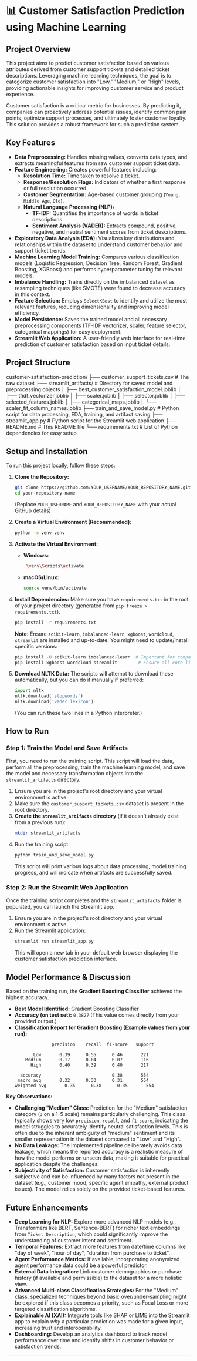 # 📊 Customer Satisfaction Prediction using Machine Learning

## Project Overview

This project aims to predict customer satisfaction based on various attributes derived from customer support tickets and detailed ticket descriptions. Leveraging machine learning techniques, the goal is to categorize customer satisfaction into "Low," "Medium," or "High" levels, providing actionable insights for improving customer service and product experience.

Customer satisfaction is a critical metric for businesses. By predicting it, companies can proactively address potential issues, identify common pain points, optimize support processes, and ultimately foster customer loyalty. This solution provides a robust framework for such a prediction system.

## Key Features

*   **Data Preprocessing:** Handles missing values, converts data types, and extracts meaningful features from raw customer support ticket data.
*   **Feature Engineering:** Creates powerful features including:
    *   **Resolution Time:** Time taken to resolve a ticket.
    *   **Response/Resolution Flags:** Indicators of whether a first response or full resolution occurred.
    *   **Customer Segmentation:** Age-based customer grouping (`Young`, `Middle Age`, `Old`).
    *   **Natural Language Processing (NLP):**
        *   **TF-IDF:** Quantifies the importance of words in ticket descriptions.
        *   **Sentiment Analysis (VADER):** Extracts compound, positive, negative, and neutral sentiment scores from ticket descriptions.
*   **Exploratory Data Analysis (EDA):** Visualizes key distributions and relationships within the dataset to understand customer behavior and support ticket trends.
*   **Machine Learning Model Training:** Compares various classification models (Logistic Regression, Decision Tree, Random Forest, Gradient Boosting, XGBoost) and performs hyperparameter tuning for relevant models.
*   **Imbalance Handling:** Trains directly on the imbalanced dataset as resampling techniques (like SMOTE) were found to decrease accuracy in this context.
*   **Feature Selection:** Employs `SelectKBest` to identify and utilize the most relevant features, reducing dimensionality and improving model efficiency.
*   **Model Persistence:** Saves the trained model and all necessary preprocessing components (TF-IDF vectorizer, scaler, feature selector, categorical mappings) for easy deployment.
*   **Streamlit Web Application:** A user-friendly web interface for real-time prediction of customer satisfaction based on input ticket details.

## Project Structure

customer-satisfaction-prediction/
├── customer_support_tickets.csv # The raw dataset
├── streamlit_artifacts/ # Directory for saved model and preprocessing objects
│ ├── best_customer_satisfaction_model.joblib
│ ├── tfidf_vectorizer.joblib
│ ├── scaler.joblib
│ ├── selector.joblib
│ ├── selected_features.joblib
│ ├── categorical_maps.joblib
│ └── scaler_fit_column_names.joblib
├── train_and_save_model.py # Python script for data processing, EDA, training, and artifact saving
├── streamlit_app.py # Python script for the Streamlit web application
├── README.md # This README file
└── requirements.txt # List of Python dependencies for easy setup


## Setup and Installation

To run this project locally, follow these steps:

1.  **Clone the Repository:**
    ```bash
    git clone https://github.com/YOUR_USERNAME/YOUR_REPOSITORY_NAME.git
    cd your-repository-name
    ```
    (Replace `YOUR_USERNAME` and `YOUR_REPOSITORY_NAME` with your actual GitHub details)

2.  **Create a Virtual Environment (Recommended):**
    ```bash
    python -m venv venv
    ```

3.  **Activate the Virtual Environment:**
    *   **Windows:**
        ```bash
        .\venv\Scripts\activate
        ```
    *   **macOS/Linux:**
        ```bash
        source venv/bin/activate
        ```

4.  **Install Dependencies:**
    Make sure you have `requirements.txt` in the root of your project directory (generated from `pip freeze > requirements.txt`).
    ```bash
    pip install -r requirements.txt
    ```
    **Note:** Ensure `scikit-learn`, `imbalanced-learn`, `xgboost`, `wordcloud`, `streamlit` are installed and up-to-date. You might need to update/install specific versions:
    ```bash
    pip install -U scikit-learn imbalanced-learn  # Important for compatibility
    pip install xgboost wordcloud streamlit        # Ensure all core libraries are installed
    ```

5.  **Download NLTK Data:**
    The scripts will attempt to download these automatically, but you can do it manually if preferred:
    ```python
    import nltk
    nltk.download('stopwords')
    nltk.download('vader_lexicon')
    ```
    (You can run these two lines in a Python interpreter.)

## How to Run

### Step 1: Train the Model and Save Artifacts

First, you need to run the training script. This script will load the data, perform all the preprocessing, train the machine learning model, and save the model and necessary transformation objects into the `streamlit_artifacts` directory.

1.  Ensure you are in the project's root directory and your virtual environment is active.
2.  Make sure the `customer_support_tickets.csv` dataset is present in the root directory.
3.  **Create the `streamlit_artifacts` directory** (if it doesn't already exist from a previous run):
    ```bash
    mkdir streamlit_artifacts
    ```
4.  Run the training script:
    ```bash
    python train_and_save_model.py
    ```
    This script will print various logs about data processing, model training progress, and will indicate when artifacts are successfully saved.

### Step 2: Run the Streamlit Web Application

Once the training script completes and the `streamlit_artifacts` folder is populated, you can launch the Streamlit app.

1.  Ensure you are in the project's root directory and your virtual environment is active.
2.  Run the Streamlit application:
    ```bash
    streamlit run streamlit_app.py
    ```
    This will open a new tab in your default web browser displaying the customer satisfaction prediction interface.

## Model Performance & Discussion

Based on the training run, the **Gradient Boosting Classifier** achieved the highest accuracy.

*   **Best Model Identified:** Gradient Boosting Classifier
*   **Accuracy (on test set):** `0.3827` (This value comes directly from your provided output.)
*   **Classification Report for Gradient Boosting (Example values from your run):**
    ```
                  precision    recall  f1-score   support

           Low       0.39      0.55      0.46       221
        Medium       0.17      0.04      0.07       116
          High       0.40      0.39      0.40       217

      accuracy                           0.38       554
     macro avg       0.32      0.33      0.31       554
    weighted avg       0.35      0.38      0.35       554
    ```

**Key Observations:**

*   **Challenging "Medium" Class:** Prediction for the "Medium" satisfaction category (`3` on a 1-5 scale) remains particularly challenging. This class typically shows very low `precision`, `recall`, and `f1-score`, indicating the model struggles to accurately identify neutral satisfaction levels. This is often due to the inherent ambiguity of "medium" sentiment and its smaller representation in the dataset compared to "Low" and "High".
*   **No Data Leakage:** The implemented pipeline deliberately avoids data leakage, which means the reported accuracy is a realistic measure of how the model performs on unseen data, making it suitable for practical application despite the challenges.
*   **Subjectivity of Satisfaction:** Customer satisfaction is inherently subjective and can be influenced by many factors not present in the dataset (e.g., customer mood, specific agent empathy, external product issues). The model relies solely on the provided ticket-based features.

## Future Enhancements

*   **Deep Learning for NLP:** Explore more advanced NLP models (e.g., Transformers like BERT, Sentence-BERT) for richer text embeddings from `Ticket Description`, which could significantly improve the understanding of customer intent and sentiment.
*   **Temporal Features:** Extract more features from date/time columns like "day of week", "hour of day", "duration from purchase to ticket".
*   **Agent Performance Metrics:** If available, incorporating anonymized agent performance data could be a powerful predictor.
*   **External Data Integration:** Link customer demographics or purchase history (if available and permissible) to the dataset for a more holistic view.
*   **Advanced Multi-class Classification Strategies:** For the "Medium" class, specialized techniques beyond basic over/under-sampling might be explored if this class becomes a priority, such as Focal Loss or more targeted classification algorithms.
*   **Explainable AI (XAI):** Integrate tools like SHAP or LIME into the Streamlit app to explain *why* a particular prediction was made for a given input, increasing trust and interoperability.
*   **Dashboarding:** Develop an analytics dashboard to track model performance over time and identify shifts in customer behavior or satisfaction trends.

---